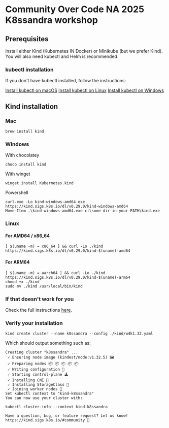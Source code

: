 # Community Over Code NA 2025 K8ssandra workshop

## Prerequisites

Install either Kind (Kubernetes IN Docker) or Minikube (but we prefer Kind). You will also need kubectl and Helm is recommended.

### kubectl installation

If you don't have kubectl installed, follow the instructions:

[Install kubectl on macOS](https://kubernetes.io/docs/tasks/tools/install-kubectl-macos/)
[Install kubectl on Linux](https://kubernetes.io/docs/tasks/tools/install-kubectl-linux/)
[Install kubectl on Windows](https://kubernetes.io/docs/tasks/tools/install-kubectl-windows/)

## Kind installation

### Mac

```
brew install kind
```

### Windows


With chocolatey

```
choco install kind
```

With winget

```
winget install Kubernetes.kind
```

Powershell

```
curl.exe -Lo kind-windows-amd64.exe https://kind.sigs.k8s.io/dl/v0.29.0/kind-windows-amd64
Move-Item .\kind-windows-amd64.exe c:\some-dir-in-your-PATH\kind.exe
```

### Linux

#### For AMD64 / x86_64
```
[ $(uname -m) = x86_64 ] && curl -Lo ./kind https://kind.sigs.k8s.io/dl/v0.29.0/kind-$(uname)-amd64
```

#### For ARM64
```
[ $(uname -m) = aarch64 ] && curl -Lo ./kind https://kind.sigs.k8s.io/dl/v0.29.0/kind-$(uname)-arm64
chmod +x ./kind
sudo mv ./kind /usr/local/bin/kind
```

### If that doesn't work for you

Check the full instructions [here](https://github.com/kubernetes-sigs/kind?tab=readme-ov-file#installation-and-usage).

### Verify your installation

```
kind create cluster --name k8ssandra --config ./kind/w4k1.32.yaml
```

Which should output something such as:

```
Creating cluster "k8ssandra" ...
 ✓ Ensuring node image (kindest/node:v1.32.5) 🖼 
 ✓ Preparing nodes 📦 📦 📦 📦 📦  
 ✓ Writing configuration 📜 
 ✓ Starting control-plane 🕹️ 
 ✓ Installing CNI 🔌 
 ✓ Installing StorageClass 💾 
 ✓ Joining worker nodes 🚜 
Set kubectl context to "kind-k8ssandra"
You can now use your cluster with:

kubectl cluster-info --context kind-k8ssandra

Have a question, bug, or feature request? Let us know! https://kind.sigs.k8s.io/#community 🙂
```
